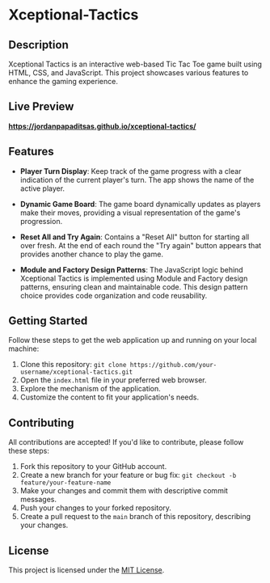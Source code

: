 # Xceptional-Tactics

## Description
Xceptional Tactics is an interactive web-based Tic Tac Toe game built using HTML, CSS, and JavaScript. This project showcases various features to enhance the gaming experience.

## Live Preview
**https://jordanpapaditsas.github.io/xceptional-tactics/**

## Features
- **Player Turn Display**: Keep track of the game progress with a clear indication of the current player's turn. The app shows the name of the active player.

- **Dynamic Game Board**: The game board dynamically updates as players make their moves, providing a visual representation of the game's progression. 

- **Reset All and Try Again**: Contains a "Reset All" button for starting all over fresh. At the end of each round the "Try again" button appears that provides another chance to play the game.

- **Module and Factory Design Patterns**: The JavaScript logic behind Xceptional Tactics is implemented using Module and Factory design patterns, ensuring clean and maintainable code. This design pattern choice provides code organization and code reusability.



## Getting Started

Follow these steps to get the web application up and running on your local machine:

1. Clone this repository: `git clone https://github.com/your-username/xceptional-tactics.git`
2. Open the `index.html` file in your preferred web browser.
3. Explore the mechanism of the application.
4. Customize the content to fit your application's needs.

## Contributing

All contributions are accepted! If you'd like to contribute, please follow these steps:

1. Fork this repository to your GitHub account.
2. Create a new branch for your feature or bug fix: `git checkout -b feature/your-feature-name`
3. Make your changes and commit them with descriptive commit messages.
4. Push your changes to your forked repository.
5. Create a pull request to the `main` branch of this repository, describing your changes.

## License

This project is licensed under the [MIT License](LICENSE).
